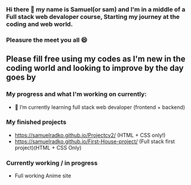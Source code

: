 ### Hi there 👋 my name is Samuel(or sam) and I'm in a middle of a Full stack web devaloper course, Starting my journey at the coding and web world.
### Pleasure the meet you all 😄 
## Please fill free using my codes as I'm new in the coding world and looking to improve by the day goes by

### My progress and what I'm working on currently: 
 - 🌱 I’m currently learning full stack web devaloper (frontend + backend)
 
 
 ### My finished projects
 - https://samuelradko.github.io/Projectcv2/ (HTML + CSS only!)
 - https://samuelradko.github.io/First-House-project/ (Full stack first project)(HTML + CSS Only)


### Currently working / in progress 
- Full working Anime site


